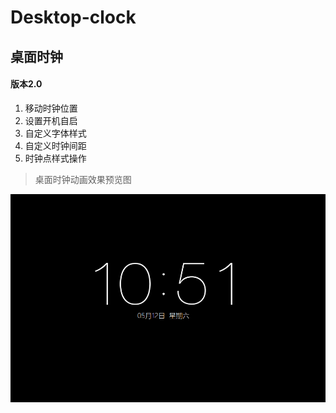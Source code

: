 # Desktop-clock
## 桌面时钟 
#### 版本2.0

1. 移动时钟位置
2. 设置开机自启
3. 自定义字体样式
4. 自定义时钟间距
5. 时钟点样式操作

> 桌面时钟动画效果预览图

![preview](https://github.com/shulkme/desktop-clock/blob/master/1.gif)
